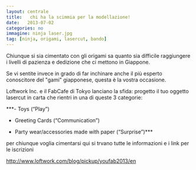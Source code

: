 ```yaml
---
layout: centrale
title:   chi ha la scimmia per la modellazione!
date:   2013-07-02
categories: no
immagine: ninja laser.jpg
tag: [ninja, origami, lasercut, bando]
---
```

Chiunque si sia cimentato con gli origami sa quanto sia difficile raggiungere i livelli di pazienza e dedizione che ci mettono in Giappone.

Se vi sentite invece in grado di far inchinare anche il più esperto conoscitore del "gami" giapponese, questa è la vostra occasione.

Loftwork Inc. e il FabCafe di Tokyo lanciano la sfida: progetto il tuo oggetto lasercut in carta che rientri in una di queste 3 categorie:

***- Toys (“Play”)

- Greeting Cards (“Communication”)

- Party wear/accessories made with paper (“Surprise”)***

per chiunque voglia cimentarsi qui si trvano tutte le informazioni e i link per le iscrizioni

http://www.loftwork.com/blog/pickup/youfab2013/en
